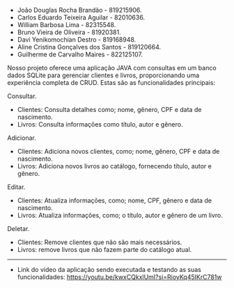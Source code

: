 

- João Douglas Rocha Brandão  - 819215906.
- Carlos Eduardo Teixeira Aguilar -  82010636.
- William Barbosa Lima - 82315548.
- Bruno Vieira de Oliveira - 81920381.
- Davi Yenikomochian Destro - 819168948.
- Aline Cristina Gonçalves dos Santos - 819120664.
- Guilherme de Carvalho Maires - 822125107.


Nosso projeto oferece uma aplicação JAVA com consultas em um banco dados SQLite para gerenciar clientes e livros,
proporcionando uma experiência completa de CRUD. Estas são as funcionalidades principais:  

Consultar.
- Clientes: Consulta detalhes como; nome, gênero, CPF e data de nascimento.
- Livros: Consulta informações como título, autor e gênero.

Adicionar.
- Clientes: Adiciona novos clientes, como; nome, gênero, CPF e data de nascimento. 
- Livros: Adiciona novos livros ao catálogo, fornecendo título, autor e gênero.

Editar.
- Clientes: Atualiza informações, como; nome, CPF, gênero e data de nascimento. 
- Livros: Atualiza informações, como; o título, autor e gênero de um livro.

Deletar.
- Clientes: Remove clientes que não são mais necessários.
- Livros: remove livros que não fazem parte do catálogo atual.

-------------------------------------------------------------------------------------------

- Link do vídeo da aplicação sendo executada e testando as suas funcionalidades: https://youtu.be/kwxCQkxlUmI?si=RioyKq45IKrC781w
 


